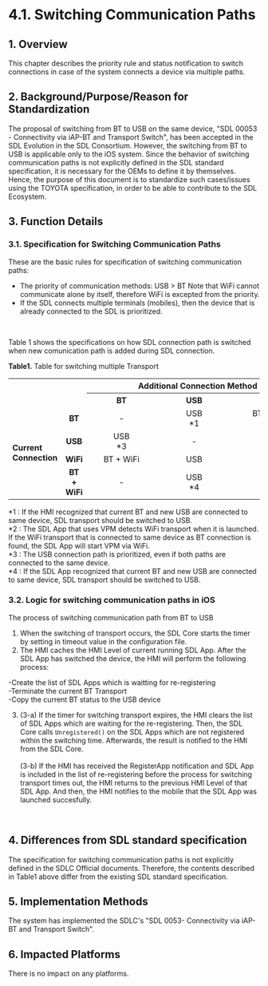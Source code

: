 # 4.1. Switching Communication Paths

## 1. Overview
This chapter describes the priority rule and status notification to switch connections in case of the system connects a device via multiple paths.

## 2. Background/Purpose/Reason for Standardization
The proposal of switching from BT to USB on the same device, "SDL 00053 - Connectivity via iAP-BT and Transport Switch", has been accepted in the SDL Evolution in the SDL Consortium.
However, the switching from BT to USB is applicable only to the iOS system.
Since the behavior of switching communication paths is not explicitly defined in the SDL standard specification, it is necessary for the OEMs to define it by themselves.
Hence, the purpose of this document is to standardize such cases/issues using the TOYOTA specification, in order to be able to contribute to the SDL Ecosystem.

## 3. Function Details
### 3.1. Specification for Switching Communication Paths
These are the basic rules for specification of switching communication paths:
<br>
- The priority of communication methods: USB > BT
Note that WiFi cannot communicate alone by itself, therefore WiFi is excepted from the priority.
- If the SDL connects multiple terminals (mobiles), then the device that is already connected to the SDL is prioritized.
<br>

Table 1 shows the specifications on how SDL connection path is switched when new comunication path is added during SDL connection.

**Table1.** Table for switching multiple Transport

<table>
  <tr>
    <th colspan="2" rowspan="2"></th>
    <th colspan="3"><div align="center"> Additional Connection Method </div></th>
  </tr>
  <tr>
    <th><div align="center"> &nbsp;&nbsp;&nbsp;&nbsp;&nbsp;&nbsp;&nbsp;&nbsp;&nbsp;&nbsp;&nbsp;&nbsp;BT&nbsp;&nbsp;&nbsp;&nbsp;&nbsp;&nbsp;&nbsp;&nbsp;&nbsp;&nbsp;&nbsp;&nbsp; </div></th>
    <th><div align="center"> &nbsp;&nbsp;&nbsp;&nbsp;&nbsp;&nbsp;&nbsp;&nbsp;&nbsp;&nbsp;&nbsp;&nbsp;USB&nbsp;&nbsp;&nbsp;&nbsp;&nbsp;&nbsp;&nbsp;&nbsp;&nbsp;&nbsp;&nbsp;&nbsp; </div></th>
    <th><div align="center"> &nbsp;&nbsp;&nbsp;&nbsp;&nbsp;&nbsp;&nbsp;&nbsp;&nbsp;&nbsp;&nbsp;&nbsp;WiFi&nbsp;&nbsp;&nbsp;&nbsp;&nbsp;&nbsp;&nbsp;&nbsp;&nbsp;&nbsp;&nbsp;&nbsp; </div></th>
  </tr>
  <tr>
    <td rowspan="4"><div align="left"><b> Current <br>Connection </b></div></td>
    <td><div align="center"><b> BT </b></div></td>
    <td><div align="center"> - </div></td>
    <td><div align="center"> USB<br>*1 </div></td>
    <td><div align="center"> BT + WiFi<br>*2 </div></td>
  </tr>
  <tr>
    <td><div align="center"><b> USB </b></div></td>
    <td><div align="center"> USB<br>*3 </div></td>
    <td><div align="center"> - </div></td>
    <td><div align="center"> USB<br>*3 </div></td>
  </tr>
  <tr>
    <td><div align="center"><b> WiFi </b></div></td>
    <td><div align="center"> BT + WiFi </div></td>
    <td><div align="center"> USB </div></td>
    <td><div align="center"> - </div></td>
  </tr>
  <tr>
    <td><div align="center"><b> BT + WiFi </b></div></td>
    <td><div align="center"> - </div></td>
    <td><div align="center"> USB<br>*4 </div></td>
    <td><div align="center"> - </div></td>
  </tr>
</table>
*1 : If the HMI recognized that current BT and new USB are connected to same device, SDL transport should be switched to USB.<br>
*2 : The SDL App that uses VPM detects WiFi transport when it is launched. If the WiFi transport that is connected to same device as BT connection is found, the SDL App will start VPM via WiFi.<br>
*3 : The USB connection path is prioritized, even if both paths are connected to the same device.<br>
*4 : If the SDL App recognized that current BT and new USB are connected to same device, SDL transport should be switched to USB.<br>

### 3.2. Logic for switching communication paths in iOS
The process of switching communication path from BT to USB
<br>
1. When the switching of transport occurs, the SDL Core starts the timer by setting in timeout value in the configuration file.
2. The HMI caches the HMI Level of current running SDL App. After the SDL App has switched the device, the HMI will perform the following process:

  -Create the list of SDL Apps which is waitting for re-registering<br>
  -Terminate the current BT Transport<br>
  -Copy the current BT status to the USB device

3. (3-a) If the timer for switching transport expires, the HMI clears the list of SDL Apps which are waiting for the re-registering. Then, the SDL Core calls `Unregistered()` on the SDL Apps which are not registered within the switching time. Afterwards, the result is notified to the HMI from the SDL Core.<br><br>
(3-b) If the HMI has received the RegisterApp notification and SDL App is included in the list of re-registering before the process for switching transport times out, the HMI returns to the previous HMI Level of that SDL App. And then, the HMI notifies to the mobile that the SDL App was launched succesfully.
<br>

## 4. Differences from SDL standard specification
The specification for switching communication paths is not explicitly defined in the SDLC Official documents.
Therefore, the contents described in Table1 above differ from the existing SDL standard specification.

## 5. Implementation Methods
The system has implemented the SDLC's "SDL 0053- Connectivity via iAP-BT and Transport Switch".

## 6. Impacted Platforms
There is no impact on any platforms.